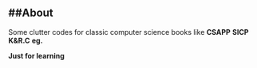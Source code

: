 ##About
----------------
Some clutter codes for classic computer science books like **CSAPP** **SICP** **K&R.C** **eg.**  

**Just for learning**

